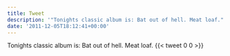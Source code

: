 ```yaml
---
title: Tweet
description: '"Tonights classic album is: Bat out of hell. Meat loaf."'
date: '2011-12-05T18:12:41+00:00'
---
```

Tonights classic album is: Bat out of hell. Meat loaf.
      {{< tweet 0 0 >}}
    
